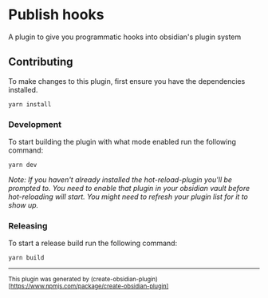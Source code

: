# Publish hooks

A plugin to give you programmatic hooks into obsidian&#39;s plugin system

## Contributing

To make changes to this plugin, first ensure you have the dependencies installed.

```
yarn install
```

### Development

To start building the plugin with what mode enabled run the following command:

```
yarn dev
```

_Note: If you haven't already installed the hot-reload-plugin you'll be prompted to. You need to enable that plugin in your obsidian vault before hot-reloading will start. You might need to refresh your plugin list for it to show up._

### Releasing

To start a release build run the following command:

```
yarn build
```

---

<sub>This plugin was generated by (create-obsidian-plugin)[https://www.npmjs.com/package/create-obsidian-plugin]</sub>
